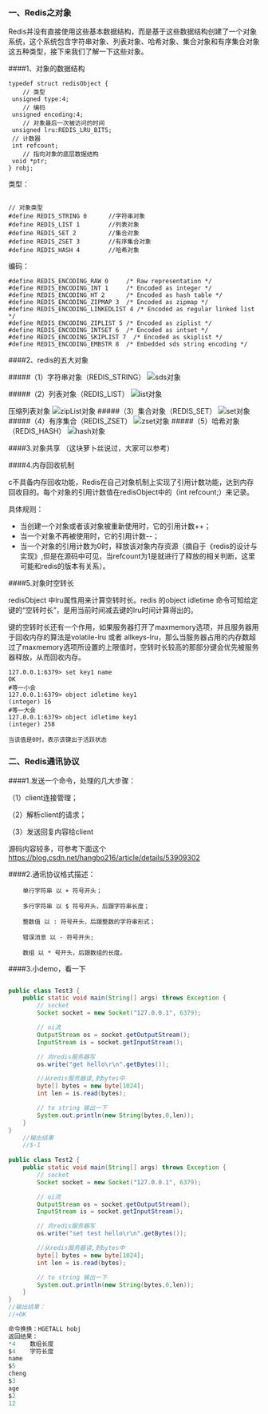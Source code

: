 ### 一、Redis之对象

Redis并没有直接使用这些基本数据结构，而是基于这些数据结构创建了一个对象系统，这个系统包含字符串对象、列表对象、哈希对象、集合对象和有序集合对象这五种类型，接下来我们了解一下这些对象。

####1、对象的数据结构
``` 
typedef struct redisObject {
    // 类型
 unsigned type:4;
    // 编码
 unsigned encoding:4;
    // 对象最后一次被访问的时间
 unsigned lru:REDIS_LRU_BITS;
 // 计数器
 int refcount;
    // 指向对象的底层数据结构
 void *ptr;
} robj;
```
类型：

``` 

// 对象类型
#define REDIS_STRING 0      //字符串对象
#define REDIS_LIST 1        //列表对象
#define REDIS_SET 2         //集合对象
#define REDIS_ZSET 3        //有序集合对象
#define REDIS_HASH 4        //哈希对象

```
编码：
``` 
#define REDIS_ENCODING_RAW 0     /* Raw representation */
#define REDIS_ENCODING_INT 1     /* Encoded as integer */
#define REDIS_ENCODING_HT 2      /* Encoded as hash table */
#define REDIS_ENCODING_ZIPMAP 3  /* Encoded as zipmap */
#define REDIS_ENCODING_LINKEDLIST 4 /* Encoded as regular linked list */
#define REDIS_ENCODING_ZIPLIST 5 /* Encoded as ziplist */
#define REDIS_ENCODING_INTSET 6  /* Encoded as intset */
#define REDIS_ENCODING_SKIPLIST 7  /* Encoded as skiplist */
#define REDIS_ENCODING_EMBSTR 8  /* Embedded sds string encoding */

```

####2、redis的五大对象

#####（1）字符串对象（REDIS_STRING）
![sds对象](img/sds.png)

#####（2）列表对象（REDIS_LIST）
![list对象](img/redis_list.png)

压缩列表对象
![zipList对象](img/redis_zipList.png)
#####（3）集合对象（REDIS_SET）
![set对象](img/redis_set.png)
#####（4）有序集合（REDIS_ZSET）
![zset对象](img/redis_zset.png)
#####（5）哈希对象（REDIS_HASH）
![hash对象](img/redis_hash.png)


####3.对象共享
（这块萝卜丝说过，大家可以参考）

####4.内存回收机制 

c不具备内存回收功能，Redis在自己对象机制上实现了引用计数功能，达到内存回收目的。每个对象的引用计数值在redisObject中的（int refcount;）来记录。

具体规则：

- 当创建一个对象或者该对象被重新使用时，它的引用计数++；
- 当一个对象不再被使用时，它的引用计数--；
- 当一个对象的引用计数为0时，释放该对象内存资源（摘自于《redis的设计与实现》,但是在源码中可见，当refcount为1是就进行了释放的相关判断，这里可能和redis的版本有关系）。

####5.对象时空转长

redisObject 中lru属性用来计算空转时长。redis 的object idletime 命令可知给定键的“空转时长”，是用当前时间减去键的lru时间计算得出的。

键的空转时长还有一个作用，如果服务器打开了maxmemory选项，并且服务器用于回收内存的算法是volatile-lru 或者 allkeys-lru，那么当服务器占用的内存数超过了maxmemory选项所设置的上限值时，空转时长较高的那部分键会优先被服务器释放，从而回收内存。

``` 
127.0.0.1:6379> set key1 name
OK
#等一小会
127.0.0.1:6379> object idletime key1
(integer) 16
#等一大会
127.0.0.1:6379> object idletime key1
(integer) 258

当该值是0时，表示该键出于活跃状态
```

### 二、Redis通讯协议

####1.发送一个命令，处理的几大步骤：

（1）client连接管理；

（2）解析client的请求；

（3）发送回复内容给client

源码内容较多，可参考下面这个
https://blog.csdn.net/hangbo216/article/details/53909302

####2.通讯协议格式描述：
``` 
    单行字符串 以 + 符号开头；
    
    多行字符串 以 $ 符号开头，后跟字符串长度；
    
    整数值 以 : 符号开头，后跟整数的字符串形式；
    
    错误消息 以 - 符号开头;
    
    数组 以 * 号开头，后跟数组的长度。
```


####3.小demo，看一下

``` java

public class Test3 {
    public static void main(String[] args) throws Exception {
        // socket
        Socket socket = new Socket("127.0.0.1", 6379);

        // oi流
        OutputStream os = socket.getOutputStream();
        InputStream is = socket.getInputStream();

        // 向redis服务器写
        os.write("get hello\r\n".getBytes());

        //从redis服务器读,到bytes中
        byte[] bytes = new byte[1024];
        int len = is.read(bytes);

        // to string 输出一下
        System.out.println(new String(bytes,0,len));
    }
}
    //输出结果
    //$-1
    
public class Test2 {
    public static void main(String[] args) throws Exception {
        // socket
        Socket socket = new Socket("127.0.0.1", 6379);

        // oi流
        OutputStream os = socket.getOutputStream();
        InputStream is = socket.getInputStream();

        // 向redis服务器写
        os.write("set test hello\r\n".getBytes());

        //从redis服务器读,到bytes中
        byte[] bytes = new byte[1024];
        int len = is.read(bytes);

        // to string 输出一下
        System.out.println(new String(bytes,0,len));
    }
}
//输出结果：
//+OK

命令换换：HGETALL hobj 
返回结果：
*4    数组长度
$4    字符长度
name
$5
cheng
$3
age
$2
12
```










